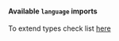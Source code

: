 #### Available `language` imports

To extend types check list [here](https://github.com/react-syntax-highlighter/react-syntax-highlighter/blob/master/AVAILABLE_LANGUAGES_PRISM.MD)
